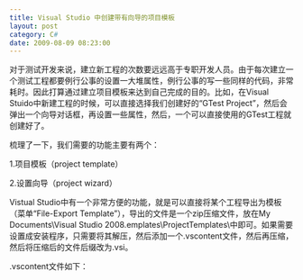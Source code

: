 ```yaml
---
title: Visual Studio 中创建带有向导的项目模板
layout: post
category: C#
date: 2009-08-09 08:23:00
---
```


对于测试开发来说，建立新工程的次数要远远高于专职开发人员。由于每次建立一个测试工程都要例行公事的设置一大堆属性，例行公事的写一些同样的代码，非常耗时。因此打算通过建立项目模板来达到自己完成的目的。比如，在Visual Stuido中新建工程的时候，可以直接选择我们创建好的&#8220;GTest Project&#8221;，然后会弹出一个向导对话框，再设置一些属性，然后，一个可以直接使用的GTest工程就创建好了。

梳理了一下，我们需要的功能主要有两个：

1.项目模板（project template）

2.设置向导（project wizard）

Vistual Studio中有一个非常方便的功能，就是可以直接将某个工程导出为模板（菜单&#8220;File-Export Template&#8221;），导出的文件是一个zip压缩文件，放在My Documents\Visual Studio 2008.emplates\ProjectTemplates\中即可。如果需要设置成安装程序，只需要将其解压，然后添加一个.vscontent文件，然后再压缩，然后将压缩后的文件后缀改为.vsi。

.vscontent文件如下：

<div class="cnblogs_code"><!--

Code highlighting produced by Actipro CodeHighlighter (freeware)

http://www.CodeHighlighter.com/

--><span style="color: #0000ff;">&lt;</span><span style="color: #800000;">VSContent&nbsp;</span><span style="color: #ff0000;">xmlns</span><span style="color: #0000ff;">="http://schemas.microsoft.com/developer/vscontent/2005"</span><span style="color: #0000ff;">&gt;</span><span style="color: #000000;">

&nbsp;&nbsp;&nbsp;&nbsp;</span><span style="color: #0000ff;">&lt;</span><span style="color: #800000;">Content</span><span style="color: #0000ff;">&gt;</span><span style="color: #000000;">

&nbsp;&nbsp;&nbsp;&nbsp;&nbsp;&nbsp;&nbsp;&nbsp;</span><span style="color: #0000ff;">&lt;</span><span style="color: #800000;">FileName</span><span style="color: #0000ff;">&gt;</span><span style="color: #000000;">MyProjectTemplate.zip</span><span style="color: #0000ff;">&lt;/</span><span style="color: #800000;">FileName</span><span style="color: #0000ff;">&gt;</span><span style="color: #000000;">

&nbsp;&nbsp;&nbsp;&nbsp;&nbsp;&nbsp;&nbsp;&nbsp;</span><span style="color: #0000ff;">&lt;</span><span style="color: #800000;">DisplayName</span><span style="color: #0000ff;">&gt;</span><span style="color: #000000;">Sample&nbsp;Project&nbsp;Template</span><span style="color: #0000ff;">&lt;/</span><span style="color: #800000;">DisplayName</span><span style="color: #0000ff;">&gt;</span><span style="color: #000000;">

&nbsp;&nbsp;&nbsp;&nbsp;&nbsp;&nbsp;&nbsp;&nbsp;</span><span style="color: #0000ff;">&lt;</span><span style="color: #800000;">Description</span><span style="color: #0000ff;">&gt;</span><span style="color: #000000;">A&nbsp;project&nbsp;template&nbsp;created&nbsp;for&nbsp;this&nbsp;example.</span><span style="color: #0000ff;">&lt;/</span><span style="color: #800000;">Description</span><span style="color: #0000ff;">&gt;</span><span style="color: #000000;">

&nbsp;&nbsp;&nbsp;&nbsp;&nbsp;&nbsp;&nbsp;&nbsp;</span><span style="color: #0000ff;">&lt;</span><span style="color: #800000;">FileContentType</span><span style="color: #0000ff;">&gt;</span><span style="color: #000000;">VSTemplate</span><span style="color: #0000ff;">&lt;/</span><span style="color: #800000;">FileContentType</span><span style="color: #0000ff;">&gt;</span><span style="color: #000000;">

&nbsp;&nbsp;&nbsp;&nbsp;&nbsp;&nbsp;&nbsp;&nbsp;</span><span style="color: #0000ff;">&lt;</span><span style="color: #800000;">ContentVersion</span><span style="color: #0000ff;">&gt;</span><span style="color: #000000;">1.0</span><span style="color: #0000ff;">&lt;/</span><span style="color: #800000;">ContentVersion</span><span style="color: #0000ff;">&gt;</span><span style="color: #000000;">

&nbsp;&nbsp;&nbsp;&nbsp;&nbsp;&nbsp;&nbsp;&nbsp;</span><span style="color: #0000ff;">&lt;</span><span style="color: #800000;">Attributes</span><span style="color: #0000ff;">&gt;</span><span style="color: #000000;">

&nbsp;&nbsp;&nbsp;&nbsp;&nbsp;&nbsp;&nbsp;&nbsp;&nbsp;&nbsp;&nbsp;&nbsp;</span><span style="color: #0000ff;">&lt;</span><span style="color: #800000;">Attribute&nbsp;</span><span style="color: #ff0000;">name</span><span style="color: #0000ff;">="ProjectType"</span><span style="color: #ff0000;">&nbsp;value</span><span style="color: #0000ff;">="Visual&nbsp;Basic"</span><span style="color: #0000ff;">/&gt;</span><span style="color: #000000;">

&nbsp;&nbsp;&nbsp;&nbsp;&nbsp;&nbsp;&nbsp;&nbsp;&nbsp;&nbsp;&nbsp;&nbsp;</span><span style="color: #0000ff;">&lt;</span><span style="color: #800000;">Attribute&nbsp;</span><span style="color: #ff0000;">name</span><span style="color: #0000ff;">="ProjectSubType"</span><span style="color: #ff0000;">&nbsp;value</span><span style="color: #0000ff;">=""</span><span style="color: #0000ff;">/&gt;</span><span style="color: #000000;">

&nbsp;&nbsp;&nbsp;&nbsp;&nbsp;&nbsp;&nbsp;&nbsp;&nbsp;&nbsp;&nbsp;&nbsp;</span><span style="color: #0000ff;">&lt;</span><span style="color: #800000;">Attribute&nbsp;</span><span style="color: #ff0000;">name</span><span style="color: #0000ff;">="TemplateType"</span><span style="color: #ff0000;">&nbsp;value</span><span style="color: #0000ff;">="Project"</span><span style="color: #0000ff;">/&gt;</span><span style="color: #000000;">

&nbsp;&nbsp;&nbsp;&nbsp;&nbsp;&nbsp;&nbsp;&nbsp;</span><span style="color: #0000ff;">&lt;/</span><span style="color: #800000;">Attributes</span><span style="color: #0000ff;">&gt;</span><span style="color: #000000;">

&nbsp;&nbsp;&nbsp;&nbsp;</span><span style="color: #0000ff;">&lt;/</span><span style="color: #800000;">Content</span><span style="color: #0000ff;">&gt;</span><span style="color: #000000;">

</span><span style="color: #0000ff;">&lt;/</span><span style="color: #800000;">VSContent</span><span style="color: #0000ff;">&gt;</span></div>

这样，第一步要实现的项目模板就非常轻松的实现了。接下来是要实现一个设置向导。要实现一个设置向导，需要做的事情是：

1.新建一个Class Lirary的向导工程。

2.添加.NET引用：&#8220;Microsoft.VisualStudio.TemplateWizardInterface&#8221;和&#8220;EnvDTE&#8221;

3.新建一个Windows Form（设置向导），添加一些自己想要的控件。并保证将设置的属性能够通过外部获取。

4.新建一个类，实现IWizard接口。主要实现RunStarted方法。在RunStarted方法中，将前面的Windows Form创建出来，然后获取设置的属性，添加到replacementsDictionary中。比如：replacementsDictionary.Add("$MyName$", myName);

5.新建一个工程，作为模板。在该工程里，可以通过使用"$MyName$"达到替换之前设置的myName属性。

6.将向导工程编译出来的dll安装到全局的Assembly缓存中。一般通过：gacutil -i xxx.dll来做。

7.导出之前创建的模板工程，解压zip文件，打开.vstemplate文件，添加对向导DLL的引用：

<div class="cnblogs_code"><!--

Code highlighting produced by Actipro CodeHighlighter (freeware)

http://www.CodeHighlighter.com/

--><span style="color: #0000ff;">&lt;</span><span style="color: #800000;">WizardExtension</span><span style="color: #0000ff;">&gt;</span><span style="color: #000000;">

&nbsp;&nbsp;&nbsp;&nbsp;</span><span style="color: #0000ff;">&lt;</span><span style="color: #800000;">Assembly</span><span style="color: #0000ff;">&gt;</span><span style="color: #000000;">MyTemplateWizardLib,&nbsp;Version=1.0.0.0,&nbsp;Culture=neutral,&nbsp;PublicKeyToken=345b65148ade810f,&nbsp;processorArchitecture=MSIL</span><span style="color: #0000ff;">&lt;/</span><span style="color: #800000;">Assembly</span><span style="color: #0000ff;">&gt;</span><span style="color: #000000;">

&nbsp;&nbsp;&nbsp;&nbsp;</span><span style="color: #0000ff;">&lt;</span><span style="color: #800000;">FullClassName</span><span style="color: #0000ff;">&gt;</span><span style="color: #000000;">MyTemplateWizardLib.MyWizardLib</span><span style="color: #0000ff;">&lt;/</span><span style="color: #800000;">FullClassName</span><span style="color: #0000ff;">&gt;</span><span style="color: #000000;">

</span><span style="color: #0000ff;">&lt;/</span><span style="color: #800000;">WizardExtension</span><span style="color: #0000ff;">&gt;</span></div>
8.再压缩，然后将zip文件放置到My Documents\Visual Studio 2008.emplates\ProjectTemplates\即可。

这样，一个带有设置向导的项目模板就建立好了。比如，我可以在向导中让用户选择需要添加的lib引用，或是dll引用，然后，我自动将其选择的引用设置到新建的工程中，如果是gtest工程，我将在模板中自动写好其中的main函数中例行公事的几句话。总之，几乎可以定制所有我需要预先定制的内容，从而提高写代码的效率。

我们上面记录的方法比较笼统，如果之前没有接触的话可能会比较朦胧。下面的地址中提供了一个视频教学，可能会更加容易理解：
  
[http://msdn.microsoft.com/en-us/vstudio/bb669054.aspx](http://msdn.microsoft.com/en-us/vstudio/bb669054.aspx)

更多的相关资料：
  
[How to: Use Wizards with Project Templates](http://msdn.microsoft.com/en-us/library/ms185301%28VS.80%29.aspx)
  
[How to: Package Community Components to Use the Visual Studio Content Installer](http://msdn.microsoft.com/en-us/library/ms246580%28VS.80%29.aspx)
  
[Visual Studio Templates](http://msdn.microsoft.com/en-us/library/6db0hwky%28VS.80%29.aspx)
  
[Create Reusable Project And Item Templates For Your Development Team](http://msdn.microsoft.com/en-us/magazine/cc188697.aspx)
  
[制作Visual Studio项目模板](http://www.cnblogs.com/hjf1223/archive/2008/11/19/project_template.html)-阿不
